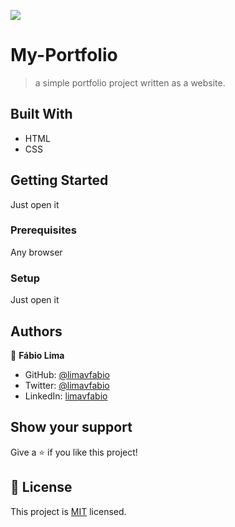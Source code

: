 ![](https://img.shields.io/badge/Microverse-blueviolet)

# My-Portfolio

> a simple portfolio project written as a website.


## Built With

- HTML
- CSS

## Getting Started

Just open it

### Prerequisites

Any browser

### Setup

Just open it

## Authors

👤 **Fábio Lima**

- GitHub: [@limavfabio](https://github.com/limavfabio)
- Twitter: [@limavfabio](https://twitter.com/limavfabio)
- LinkedIn: [limavfabio](https://linkedin.com/in/limavfabio)

## Show your support

Give a ⭐️ if you like this project!

## 📝 License

This project is [MIT](./MIT.md) licensed.
